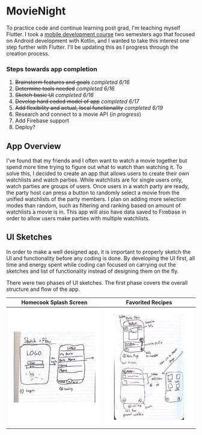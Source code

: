 # MovieNight

To practice code and continue learning post grad, I'm teaching myself Flutter. I took a [mobile development course](https://github.com/n0ahth0mas/AIT_ANDROID) two semesters ago that focused on Android development with Kotlin, and I wanted to take this interest one step further with Flutter. I'll be updating this as I progress through the creation process.

 ### Steps towards app completion
 1. ~~Brainstorm features and goals~~ *completed 6/16*
 2. ~~Determine tools needed~~ *completed 6/16*
 3. ~~Sketch basic UI~~ *completed 6/16*
 4. ~~Develop hard coded model of app~~ *completed 6/17*
 5. ~~Add flexibility and actual, local functionality~~ *completed 6/19*
 6. Research and connect to a movie API (*in progress*)
 7. Add Firebase support
 8. Deploy?

## App Overview

I've found that my friends and I often want to watch a movie together but spend more time trying to figure out what to watch than watching it. To solve this, I decided to create an app that allows users to create their own watchlists and watch parties. While watchlists are for single users only, watch parties are groups of users. Once users in a watch party are ready, the party host can press a button to randomly select a movie from the unified watchlists of the party members. I plan on adding more selection modes than random, such as filtering and ranking based on amount of watchlists a movie is in. This app will also have data saved to Firebase in order to allow users make parties with multiple watchlists.

## UI Sketches

In order to make a well designed app, it is important to properly sketch the UI and functionality before any coding is done. By developing the UI first, all time and energy spent while coding can focused on carrying out the sketches and list of functionality instead of designing them on the fly.

There were two phases of UI sketches. The first phase covers the overall structure and flow of the app.

| Homecook Splash Screen  | Favorited Recipes |
| ------------- | ------------- |
| ![Homecook Splash Screen](readmeImgs/v11.png) | ![Favorited Recipes](readmeImgs/v12.png)  |

